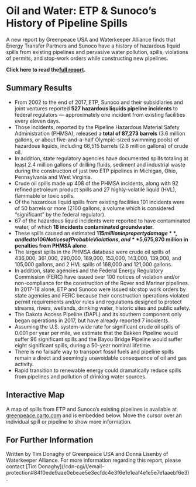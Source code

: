 # Oil and Water: ETP & Sunoco’s History of Pipeline Spills

A new report by Greenpeace USA and Waterkeeper Alliance finds that Energy
Transfer Partners and Sunoco have a history of hazardous liquid spills from
existing pipelines and pervasive water pollution, spills, violations of
permits, and stop-work orders while constructing new pipelines.

**Click here to read the[full
report](https://www.greenpeace.org/usa/reports/oil-and-water/).**

## Summary Results

  * From 2002 to the end of 2017, ETP, Sunoco and their subsidiaries and joint ventures reported **527 hazardous liquids pipeline incidents** to federal regulators — approximately one incident from existing facilities every eleven days.
  * Those incidents, reported by the Pipeline Hazardous Material Safety Administration (PHMSA), released a **total of 87,273 barrels** (3.6 million gallons, or about five-and-a-half Olympic-sized swimming pools) of hazardous liquids, including 66,515 barrels (2.8 million gallons) of crude oil.
  * In addition, state regulatory agencies have documented spills totaling at least 2.4 million gallons of drilling fluids, sediment and industrial waste during the construction of just two ETP pipelines in Michigan, Ohio, Pennsylvania and West Virginia.
  * Crude oil spills made up 408 of the PHMSA incidents, along with 92 refined petroleum product spills and 27 highly-volatile liquid (HVL), flammable or toxic spills.
  * Of the hazardous liquid spills from existing facilities 101 incidents were of 50 barrels or more (2100 gallons, a volume which is considered “significant” by the federal regulator).
  * 67 of the hazardous liquid incidents were reported to have contaminated water, of which **18 incidents contaminated groundwater**.
  * These spills caused an estimated **$115 million in property damage** , and led to 106 Notices of Probable Violations, and **$5,675,870 million in penalties from PHMSA alone**.
  * The largest spills in the PHMSA database were crude oil spills of 436,000, 361,000, 290,000, 189,000, 153,000, 143,000, 139,000, and 105,000 gallons, and 2 HVL spills of 168,000 and 121,000 gallons.
  * In addition, state agencies and the Federal Energy Regulatory Commission (FERC) have issued over 100 notices of violation and/or non-compliance for the construction of the Rover and Mariner pipelines. In 2017-18 alone, ETP and Sunoco were issued six stop work orders by state agencies and FERC because their construction operations violated permit requirements and/or rules and regulations designed to protect streams, rivers, wetlands, drinking water, historic sites and public safety.
  * The Dakota Access Pipeline (DAPL) and its southern component only began operations in 2017, but have already reported 7 incidents.
  * Assuming the U.S. system-wide rate for significant crude oil spills of 0.001 per year per mile, we estimate that the Bakken Pipeline would suffer 96 significant spills and the Bayou Bridge Pipeline would suffer eight significant spills, during a 50-year nominal lifetime.
  * There is no failsafe way to transport fossil fuels and pipeline spills remain a direct and seemingly unavoidable consequence of oil and gas activity.
  * Rapid transition to renewable energy could dramatically reduce spills from pipelines and pollution of drinking water sources.

## Interactive Map

A map of spills from ETP and Sunoco’s existing pipelines is available at
[greenpeace.carto.com](https://greenpeace.carto.com/u/greenpeacemaps/builder/4e07f9ac-8ba6-481a-9f3a-bc4e537df6d8/embed)
and is embedded below. Move the cursor over an individual spill or pipeline to
show more information.

## For Further Information

Written by Tim Donaghy of Greenpeace USA and Donna Lisenby of Waterkeeper
Alliance. For more information regarding this report, please contact [Tim
Donaghy](/cdn-cgi/l/email-
protection#84f0ede9aae0ebeae5e3ecfdc4e3f6e1e1eaf4e1e5e7e1aaebf6e3).

